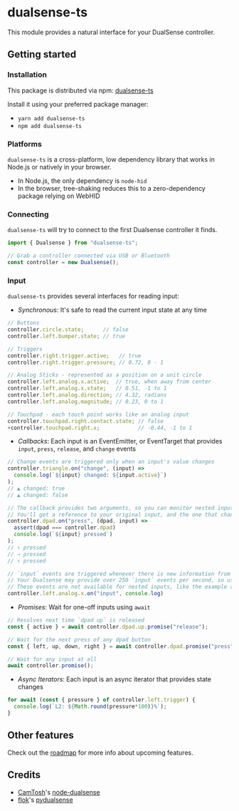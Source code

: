 # dualsense-ts

This module provides a natural interface for your DualSense controller.

## Getting started

### Installation

This package is distributed via npm: [dualsense-ts](https://npmjs.org/package.dualsense-ts)

Install it using your preferred package manager:

- `yarn add dualsense-ts`
- `npm add dualsense-ts`

### Platforms

`dualsense-ts` is a cross-platform, low dependency library that works in Node.js or natively in your browser.

- In Node.js, the only dependency is `node-hid`
- In the browser, tree-shaking reduces this to a zero-dependency package relying on WebHID

### Connecting

`dualsense-ts` will try to connect to the first Dualsense controller it finds.

```typescript
import { Dualsense } from "dualsense-ts";

// Grab a controller connected via USB or Bluetooth
const controller = new Dualsense();
```

### Input

`dualsense-ts` provides several interfaces for reading input:

- _Synchronous_: It's safe to read the current input state at any time

```typescript
// Buttons
controller.circle.state;      // false
controller.left.bumper.state; // true

// Triggers
controller.right.trigger.active;   // true
controller.right.trigger.pressure; // 0.72, 0 - 1

// Analog Sticks - represented as a position on a unit circle
controller.left.analog.x.active;  // true, when away from center
controller.left.analog.x.state;   // 0.51, -1 to 1
controller.left.analog.direction; // 4.32, radians
controller.left.analog.magnitude; // 0.23, 0 to 1

// Touchpad - each touch point works like an analog input
controller.touchpad.right.contact.state; // false
+controller.touchpad.right.x;            // -0.44, -1 to 1
```

- _Callbacks_: Each input is an EventEmitter, or EventTarget that provides `input`, `press`, `release`, and `change` events

```typescript
// Change events are triggered only when an input's value changes
controller.triangle.on("change", (input) =>
  console.log(`${input} changed: ${input.active}`)
);
// ▲ changed: true
// ▲ changed: false

// The callback provides two arguments, so you can monitor nested inputs
// You'll get a reference to your original input, and the one that changed
controller.dpad.on("press", (dpad, input) =>
  assert(dpad === controller.dpad)
  console.log(`${input} pressed`)
);
// ↑ pressed
// → pressed
// ↑ pressed

// `input` events are triggered whenever there is new information from the controller
// Your Dualsense may provide over 250 `input` events per second, so use this sparingly
// These events are not available for nested inputs, like the example above
controller.left.analog.x.on("input", console.log)
```

- _Promises_: Wait for one-off inputs using `await`

```typescript
// Resolves next time `dpad up` is released
const { active } = await controller.dpad.up.promise("release");

// Wait for the next press of any dpad button
const { left, up, down, right } = await controller.dpad.promise("press");

// Wait for any input at all
await controller.promise();
```

- _Async Iterators_: Each input is an async iterator that provides state changes

```typescript
for await (const { pressure } of controller.left.trigger) {
  console.log(`L2: ${Math.round(pressure*100)}%`);
}
```

## Other features

Check out the [roadmap](./ROADMAP.md) for more info about upcoming features.

## Credits

- [CamTosh](https://github.com/CamTosh)'s [node-dualsense](https://github.com/CamTosh/node-dualsense)
- [flok](https://github.com/flok)'s [pydualsense](https://github.com/flok/pydualsense)
